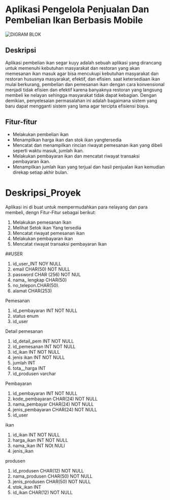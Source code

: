 # Aplikasi Pengelola Penjualan Dan Pembelian Ikan Berbasis Mobile


![DIGRAM BLOK](https://user-images.githubusercontent.com/80630206/162011383-ac8f8e49-e466-4d67-b0b2-c724faf5755b.jpeg)


## Deskripsi
Aplikasi pembelian ikan segar kuyy adalah sebuah aplikasi yang dirancang untuk memenuhi kebutuhan masyarakat dan restoran yang akan memesanan ikan masuk agar bisa mencukupi kebutuhan masyarakat dan restoran hususnya masyarakat, efektif, dan efisien. saat ketersediaan ikan mulai berkurang, pembelian dan pemesanan ikan dengan cara konvensional menjadi tidak efisien dan efektif karena banyaknya restoran yang langsung membeli ke nelayan sehingga masyarakat tidak dapat kebagian. Dengan demikian, penyelesaian permasalahan ini adalah bagaimana sistem yang baru dapat mengganti sistem yang lama agar tercipta efisiensi biaya.

## Fitur-fitur
- Melakukan pembelian ikan
- Menampilkan harga ikan dan stok ikan yangtersedia
- Mencatat dan menampilkan rincian riwayat pemesanan ikan yang dibeli seperti waktu masuk, jumlah ikan.
- Melakukan pembayaran ikan dan mencatat riwayat transaksi pembayaran ikan.
- Menampilkan jumlah ikan yang terjual dan hasil penjualan ikan kemudian direkap setiap akhir bulan.


# Deskripsi_Proyek
Aplikasi ini di buat untuk mempermudahkan para nelayang dan para membeli, dengn Fitur-Fitur sebagai berikut:
1. Melakukan pemesanan Ikan 
2. Melihat Setok ikan Yang tersedia
3. Mencatat riwayat pemesanan ikan
4. Melakukan pembayaran ikan 
5. Mencatat riwayat transaksi pembayaran Ikan




##USER 

1. id_user_INT NOY NULL
2. email CHAR(50) NOT NULL
3. password CHAR (256) NOT NUL
4. nama_ lengkap CHAR(50)
5. no_telepon.CHAR(50).
6. alamat CHAR(253)

 Pemesanan
1. id_pembayaran INT NOT NULL
2. status enum
3. id_user

Detail pemesanan
1. id_detail_pem INT NOT NULL
2. id_pemesanan INT NOT NULL
3. id_ikan INT NOT NULL
4. jenis ikan INT NOT NULL
5. jumlah INT
6. tota__harga INT
7. id_produsen varchar


Pembayaran
1. id_pembayaran INT NOT NULL
2. kode_pembayaran CHAR(24) NOT NULL 
3. nama_pembayar CHAR(24) NOT NULL
4. jenis_pembayaran CHAR(24) NOT NULL
5. id_user

ikan
1. id_ikan INT NOT NULL
2. harga_ikan INT NOT NULL
3. nama_ikan INT NOt NULI
4. jenis_ikan


produsen
1. id_produsen CHAR(12) NOT NULL
2. nama_produsen CHAR(50) NOT NULL
3. jenis_produsen CHAR(50) NOT NULL
4. stok_ikan INT
5. id_ikan CHAR(12) NOT NULL


